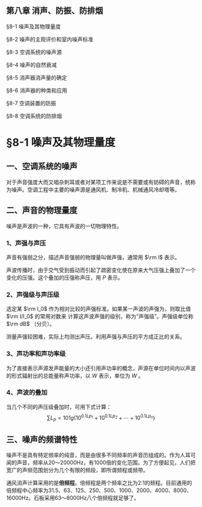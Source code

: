 ## 第八章 消声、防振、防排烟

§8-1 噪声及其物理量度

§8-2 噪声的主观评价和室内噪声标准

§8-3 空调系统的噪声源

§8-4 噪声的自然衰减

§8-5 消声器消声量的确定

§8-6 消声器的种类和应用

§8-7 空调装置的防振

§8-8 空调系统的防排烟

# §8-1 噪声及其物理量度

## 一、空调系统的噪声

对于声音强度大而又唱杂刺耳或者对某项工作来说是不需要或有妨碍的声音，统称为噪声。空调工程中主要的噪声源是通风机、制冷机、机械通风冷却塔等。

## 二、声音的物理量度

噪声是声波的一种，它具有声波的一切物理特性。

### 1、声强与声压

声音有强弱之分，描述声音强弱的物理量叫做声强，通常用 $\rm I$ 表示。

声波传播时，由于交气受到振动而引起了疏密变化使在原来大气压强上叠加了一个变化的压强。这个叠加的压强称声压，用 $P$ 表示。

### 2、声强级与声压级

选定某 $\rm I_0$ 作为相对比较的声强标准。如果某一声波的声强为，则取比值 $\rm I/I_0$ 的常用对数来
计算这声波声强的级别，称为“声强级”。声强级单位称 $\rm dB$ （分贝）。

测量声强较困难，实际上均测出声压。利用声强与声压的平方成正比的关系。

### 3、声功率和声功率级

为了直接表示声源发声能量的大小还引用声功率的概念，声源在单位时间内以声波的形式辐射出的总能量称声功率，以 $W$ 表示，单位为 $W$ 。

### 4、声波的叠加

当几个不同的声压级叠加时，可用下式计算：
$$
\sum L_p=101g(10^{0.1Lp_1}+10^{0.1Lp_2}+\cdots+10^{0.1Lp_n})
$$

## 三、噪声的频谱特性

噪声不是具有特定频率的纯音，而是由很多不同频率的声音历组成的。作为人耳可闻的声音，频率从20～20000Hz，有1000倍的变化范围。为了方便起见，人们把宽广的声频范围划分为几个有限的频段，即所谓频程或频带。

通风消声计算采用的是**倍频程**。倍频程是两个频率之比为2:1的频程。目前通用的倍频程中心频率为31.5、63、125、250、500、1000、2000、4000、8000、16000Hz。石板采用63～8000Hz八个倍频程就足够了。